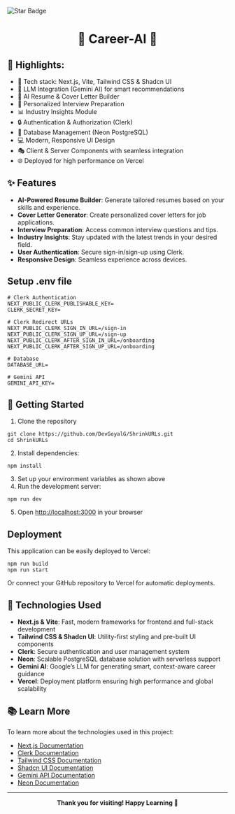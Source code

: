![Star Badge](https://img.shields.io/static/v1?label=%F0%9F%8C%9F&message=If%20Useful&style=flat&color=BC4E99)

<h1 align="center">💼 Career-AI 🤖</h1>


## 🌟 Highlights:

- 🚀 Tech stack: Next.js, Vite, Tailwind CSS & Shadcn UI  
- 🧠 LLM Integration (Gemini AI) for smart recommendations  
- 📄 AI Resume & Cover Letter Builder  
- 🎯 Personalized Interview Preparation  
- 📊 Industry Insights Module  
- 🔒 Authentication & Authorization (Clerk)  
- 💾 Database Management (Neon PostgreSQL)  
- 💻 Modern, Responsive UI Design  
- 🎭 Client & Server Components with seamless integration  
- 🌐 Deployed for high performance on Vercel  

## ✨ Features

- **AI-Powered Resume Builder**: Generate tailored resumes based on your skills and experience.
- **Cover Letter Generator**: Create personalized cover letters for job applications.
- **Interview Preparation**: Access common interview questions and tips.
- **Industry Insights**: Stay updated with the latest trends in your desired field.
- **User Authentication**: Secure sign-in/sign-up using Clerk.
- **Responsive Design**: Seamless experience across devices.

## Setup .env file

```env
# Clerk Authentication
NEXT_PUBLIC_CLERK_PUBLISHABLE_KEY=
CLERK_SECRET_KEY=

# Clerk Redirect URLs
NEXT_PUBLIC_CLERK_SIGN_IN_URL=/sign-in
NEXT_PUBLIC_CLERK_SIGN_UP_URL=/sign-up
NEXT_PUBLIC_CLERK_AFTER_SIGN_IN_URL=/onboarding
NEXT_PUBLIC_CLERK_AFTER_SIGN_UP_URL=/onboarding

# Database
DATABASE_URL=

# Gemini API
GEMINI_API_KEY=
```

## 🧩 Getting Started

1. Clone the repository

```shell
git clone https://github.com/DevGoyalG/ShrinkURLs.git
cd ShrinkURLs
```

2. Install dependencies:

```shell
npm install
```

3. Set up your environment variables as shown above
4. Run the development server:

```shell
npm run dev
```

5. Open [http://localhost:3000](http://localhost:3000) in your browser

## Deployment

This application can be easily deployed to Vercel:

```shell
npm run build
npm run start
```

Or connect your GitHub repository to Vercel for automatic deployments.

## 🚀 Technologies Used

- **Next.js & Vite**: Fast, modern frameworks for frontend and full-stack development  
- **Tailwind CSS & Shadcn UI**: Utility-first styling and pre-built UI components  
- **Clerk**: Secure authentication and user management system  
- **Neon**: Scalable PostgreSQL database solution with serverless support  
- **Gemini AI**: Google’s LLM for generating smart, context-aware career guidance  
- **Vercel**: Deployment platform ensuring high performance and global scalability  

## 📚 Learn More

To learn more about the technologies used in this project:

- [Next.js Documentation](https://nextjs.org/docs)
- [Clerk Documentation](https://clerk.com/docs)
- [Tailwind CSS Documentation](https://tailwindcss.com/docs)
- [Shadcn UI Documentation](https://ui.shadcn.com/docs)
- [Gemini API Documentation](https://ai.google.dev/gemini-api)
- [Neon Documentation](https://neon.tech/docs)



---

<p align="center">
  <b>Thank you for visiting! Happy Learning 🚀</b>
</p>
